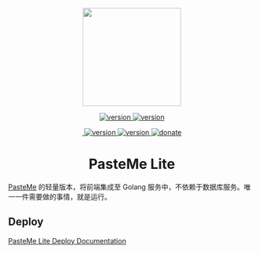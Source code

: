 <p align="center">
  <img src="https://cdn.jsdelivr.net/gh/PasteUs/CDN@0.0.12/screenshot/pasteme/duck.png" alt="" width=200>
</p>
<p align="center">
  <a href="./doc/DEPLOY.md">
    <img src="https://img.shields.io/badge/pasteme__lite.tar.gz-20.5MB-green.svg" alt="version">
  </a>
  <a href="./doc/DEPLOY.md">
    <img src="https://img.shields.io/badge/docker_image-48.1MB-darkgreen.svg" alt="version">
  </a>
</p>
<p align="center">
  <a href="./LICENSE">
    <img src="https://img.shields.io/eclipse-marketplace/l/notepad4e.svg" alt="">
  </a>
  <a href="https://github.com/PasteUs/PasteMeFrontend">
    <img src="https://img.shields.io/badge/Frontend-3.1.0-brightgreen.svg" alt="version">
  </a>
  <a href="https://github.com/PasteUs/PasteMeBackend">
    <img src="https://img.shields.io/badge/Backend-3.2.1-lightblue.svg" alt="version">
  </a>
  <a href="#谢谢老板">
    <img src="https://img.shields.io/badge/%24-donate-ff69b4.svg" alt="donate">
  </a>
</p>
<div align="center">
  <h1>PasteMe Lite</h1>
</div>

[PasteMe](https://github.com/LucienShui/PasteMe) 的轻量版本，将前端集成至 Golang 服务中，不依赖于数据库服务。唯一一件需要做的事情，就是运行。

## Deploy

[PasteMe Lite Deploy Documentation](./doc/DEPLOY.md)
